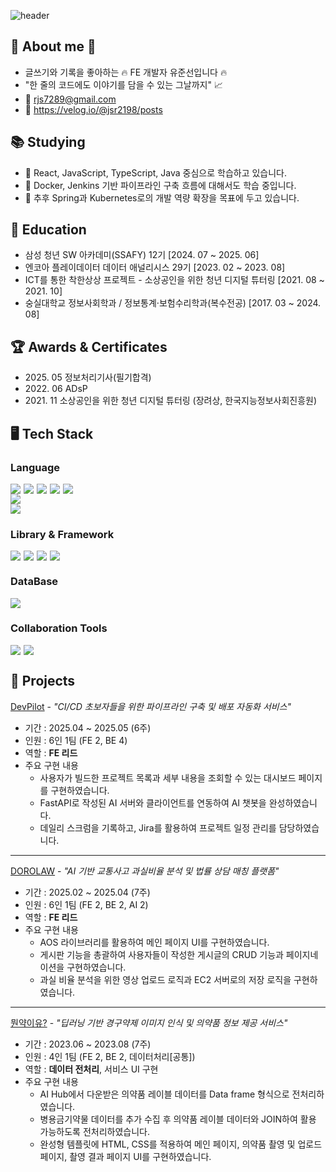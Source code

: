 <!-- Header -->
![header](https://capsule-render.vercel.app/api?type=waving&color=gradient&customColorList=22&height=300&section=header&text=Welcome😃&fontSize=60&animation=fadeIn)

<!-- Body -->
## 🎉 About me 🎉
- 글쓰기와 기록을 좋아하는 🔥 FE 개발자 유준선입니다 🔥
- "한 줄의 코드에도 이야기를 담을 수 있는 그날까지" 📈
- 📮 rjs7289@gmail.com
- 📝 https://velog.io/@jsr2198/posts


## 📚 Studying
* 🌱 React, JavaScript, TypeScript, Java 중심으로 학습하고 있습니다.
* 👀 Docker, Jenkins 기반 파이프라인 구축 흐름에 대해서도 학습 중입니다.
* 🤔 추후 Spring과 Kubernetes로의 개발 역량 확장을 목표에 두고 있습니다.


## 🏫 Education
* 삼성 청년 SW 아카데미(SSAFY) 12기 [2024. 07 ~ 2025. 06]
* 엔코아 플레이데이터 데이터 애널리시스 29기 [2023. 02 ~ 2023. 08]
* ICT를 통한 착한상상 프로젝트 - 소상공인을 위한 청년 디지털 튜터링 [2021. 08 ~ 2021. 10]
* 숭실대학교 정보사회학과 / 정보통계·보험수리학과(복수전공) [2017. 03 ~ 2024. 08]


## 🏆 Awards & Certificates
- 2025\. 05 정보처리기사(필기합격)
- 2022\. 06 ADsP
- 2021\. 11 소상공인을 위한 청년 디지털 튜터링 (장려상, 한국지능정보사회진흥원)


## 🖥️ Tech Stack
### Language
<div style="display: flex; gap: 5px;">
  <!-- HTML5 -->
  <img src="https://img.shields.io/badge/HTML5-E34F26?style=flat-square&logo=HTML5&logoColor=white"/>
  <!-- CSS -->
  <img src="https://img.shields.io/badge/CSS3-1572B6?style=flat-square&logo=CSS3&logoColor=white"/>
  <!-- JavaScript -->
  <img src="https://img.shields.io/badge/JavaScript-F7DF1E?style=flat-square&logo=JavaScript&logoColor=white"/>
  <!-- TypeScript -->
  <img src="https://img.shields.io/badge/TypeScript-3178C6?style=flat-square&logo=TypeScript&logoColor=white"/>
  <!-- TailwindCSS -->
  <img src="https://img.shields.io/badge/TailwindCSS-06B6D4?style=flat-square&logo=TailwindCSS&logoColor=white&Color=white"/>
</div>

<div style="display: flex; gap: 5px;">
  <!-- Java -->
  <img src="https://img.shields.io/badge/Java-007396?style=flat-square&logo=OpenJDK&logoColor=white">
</div>

<div style="display: flex; gap: 5px;">
  <!-- Python -->
  <img src="https://img.shields.io/badge/Python-3776AB?style=flat-square&logo=Python&logoColor=white"/>
</div>

### Library & Framework
<div style="display: flex; gap: 5px;">
  <!-- React -->
  <img src="https://img.shields.io/badge/React-61DAFB?style=flat-square&logo=React&logoColor=white&Color=white"/>
  <!--Vue-->
  <img src="https://img.shields.io/badge/Vue.js-4FC08D?style=flat-square&logo=Vue.js&logoColor=white&Color=white"/>
  <!-- Tanstack Query -->
  <img src="https://img.shields.io/badge/ReactQuery-FF4154?style=flat-square&logo=ReactQuery&logoColor=white&Color=white"/>
  <!-- Zustand -->
  <img src="https://img.shields.io/badge/Zustand-000000?style=flat-square&logo=Zustand&logoColor=white&Color=white"/>
</div>
<div style="display: flex; gap: 5px;">
  <!--Spring-->
  <!--Spring Boot-->
</div>

### DataBase
<!--MySQL-->
<img src="https://img.shields.io/badge/MySQL-4479A1?style=flat-square&logo=MySQL&logoColor=white"/>

### Collaboration Tools
<div style="display: flex; gap: 5px;">
  <!-- Gitlab -->
  <img src="https://img.shields.io/badge/GitLab-FC6D26?style=flat-square&logo=GitLab&logoColor=white"/>
  <!-- Jira -->
  <img src="https://img.shields.io/badge/JiraSoftware-0052CC?style=flat-square&logo=JiraSoftware&logoColor=white"/>
</div>


## 🌟 Projects
[DevPilot](https://github.com/SSAFY-DevPilot/DevPilot) - *"CI/CD 초보자들을 위한 파이프라인 구축 및 배포 자동화 서비스"*
- 기간 : 2025.04 ~ 2025.05 (6주)
- 인원 : 6인 1팀 (FE 2, BE 4)
- 역할 : **FE 리드**
- 주요 구현 내용
  - 사용자가 빌드한 프로젝트 목록과 세부 내용을 조회할 수 있는 대시보드 페이지를 구현하였습니다.
  - FastAPI로 작성된 AI 서버와 클라이언트를 연동하여 AI 챗봇을 완성하였습니다.
  - 데일리 스크럼을 기록하고, Jira를 활용하여 프로젝트 일정 관리를 담당하였습니다.
---

[DOROLAW](https://github.com/SSAFY-Dorolaw/Dorolaw) - *"AI 기반 교통사고 과실비율 분석 및 법률 상담 매칭 플랫폼"*
- 기간 : 2025.02 ~ 2025.04 (7주)
- 인원 : 6인 1팀 (FE 2, BE 2, AI 2)
- 역할 : **FE 리드**
- 주요 구현 내용
  - AOS 라이브러리를 활용하여 메인 페이지 UI를 구현하였습니다.
  - 게시판 기능을 총괄하여 사용자들이 작성한 게시글의 CRUD 기능과 페이지네이션을 구현하였습니다.
  - 과실 비율 분석을 위한 영상 업로드 로직과 EC2 서버로의 저장 로직을 구현하였습니다.
---

[뭔약이유?](https://github.com/BrianPark314/final_project) - *"딥러닝 기반 경구약제 이미지 인식 및 의약품 정보 제공 서비스"*
- 기간 : 2023.06 ~ 2023.08 (7주)
- 인원 : 4인 1팀 (FE 2, BE 2, 데이터처리[공통])
- 역할 : **데이터 전처리**, 서비스 UI 구현
- 주요 구현 내용
  - AI Hub에서 다운받은 의약품 레이블 데이터를 Data frame 형식으로 전처리하였습니다.
  - 병용금기약물 데이터를 추가 수집 후 의약품 레이블 데이터와 JOIN하여 활용 가능하도록 전처리하였습니다.
  - 완성형 템플릿에 HTML, CSS를 적용하여 메인 페이지, 의약품 촬영 및 업로드 페이지, 촬영 결과 페이지 UI를 구현하였습니다.

